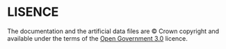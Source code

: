 # LISENCE
The documentation and the artificial data files are © Crown copyright and available under the terms of the [Open Government 3.0](https://www.nationalarchives.gov.uk/doc/open-government-licence/version/3/) licence.
